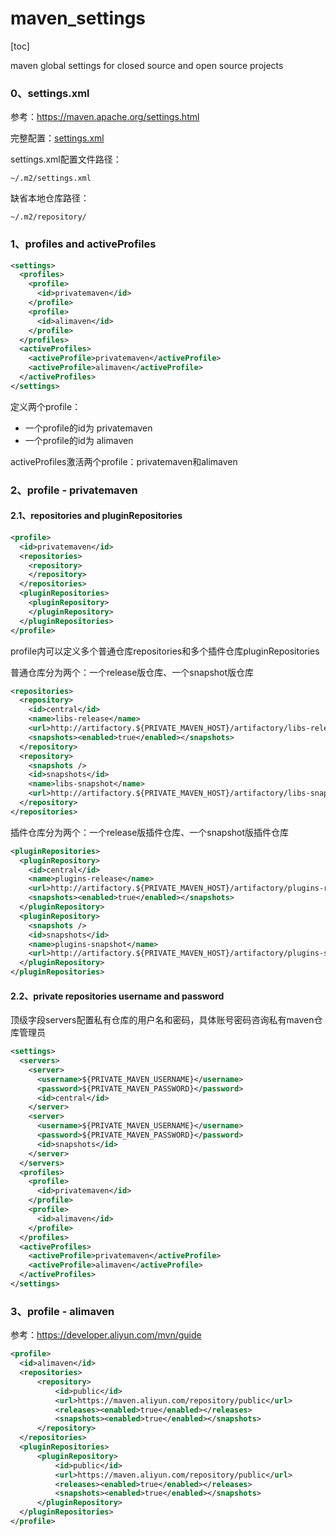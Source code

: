 # maven_settings
[toc]

maven global settings for closed source and open source projects

### 0、settings.xml

参考：https://maven.apache.org/settings.html

完整配置：[settings.xml](settings.xml)

settings.xml配置文件路径：

```
~/.m2/settings.xml
```

缺省本地仓库路径：

```
~/.m2/repository/
```

### 1、profiles and activeProfiles

```xml
<settings>
  <profiles>
    <profile>
      <id>privatemaven</id>
    </profile>
    <profile>
      <id>alimaven</id>
    </profile>
  </profiles>
  <activeProfiles>
    <activeProfile>privatemaven</activeProfile>
    <activeProfile>alimaven</activeProfile>
  </activeProfiles>
</settings>
```

定义两个profile：

- 一个profile的id为 privatemaven
- 一个profile的id为 alimaven

activeProfiles激活两个profile：privatemaven和alimaven

### 2、profile - privatemaven

#### 2.1、repositories and pluginRepositories

```xml
<profile>
  <id>privatemaven</id>
  <repositories>
    <repository>
    </repository>
  </repositories>
  <pluginRepositories>
    <pluginRepository>
    </pluginRepository>
  </pluginRepositories>
</profile>
```

profile内可以定义多个普通仓库repositories和多个插件仓库pluginRepositories

普通仓库分为两个：一个release版仓库、一个snapshot版仓库

```xml
<repositories>
  <repository>
    <id>central</id>
    <name>libs-release</name>
    <url>http://artifactory.${PRIVATE_MAVEN_HOST}/artifactory/libs-release</url>
    <snapshots><enabled>true</enabled></snapshots>
  </repository>
  <repository>
    <snapshots />
    <id>snapshots</id>
    <name>libs-snapshot</name>
    <url>http://artifactory.${PRIVATE_MAVEN_HOST}/artifactory/libs-snapshot</url>
  </repository>
</repositories>
```

插件仓库分为两个：一个release版插件仓库、一个snapshot版插件仓库

```xml
<pluginRepositories>
  <pluginRepository>
    <id>central</id>
    <name>plugins-release</name>
    <url>http://artifactory.${PRIVATE_MAVEN_HOST}/artifactory/plugins-release</url>
    <snapshots><enabled>true</enabled></snapshots>
  </pluginRepository>
  <pluginRepository>
    <snapshots />
    <id>snapshots</id>
    <name>plugins-snapshot</name>
    <url>http://artifactory.${PRIVATE_MAVEN_HOST}/artifactory/plugins-snapshot</url>
  </pluginRepository>
</pluginRepositories>
```

#### 2.2、private repositories username and password

顶级字段servers配置私有仓库的用户名和密码，具体账号密码咨询私有maven仓库管理员

```xml
<settings>
  <servers>
    <server>
      <username>${PRIVATE_MAVEN_USERNAME}</username>
      <password>${PRIVATE_MAVEN_PASSWORD}</password>
      <id>central</id>
    </server>
    <server>
      <username>${PRIVATE_MAVEN_USERNAME}</username>
      <password>${PRIVATE_MAVEN_PASSWORD}</password>
      <id>snapshots</id>
    </server>
  </servers>
  <profiles>
    <profile>
      <id>privatemaven</id>
    </profile>
    <profile>
      <id>alimaven</id>
    </profile>
  </profiles>
  <activeProfiles>
    <activeProfile>privatemaven</activeProfile>
    <activeProfile>alimaven</activeProfile>
  </activeProfiles>
</settings>
```

### 3、profile - alimaven

参考：https://developer.aliyun.com/mvn/guide

```xml
<profile>
  <id>alimaven</id>
  <repositories>
      <repository>
          <id>public</id>
          <url>https://maven.aliyun.com/repository/public</url>
          <releases><enabled>true</enabled></releases>
          <snapshots><enabled>true</enabled></snapshots>
      </repository>
  </repositories>
  <pluginRepositories>
      <pluginRepository>
          <id>public</id>
          <url>https://maven.aliyun.com/repository/public</url>
          <releases><enabled>true</enabled></releases>
          <snapshots><enabled>true</enabled></snapshots>
      </pluginRepository>
  </pluginRepositories>
</profile>
```

